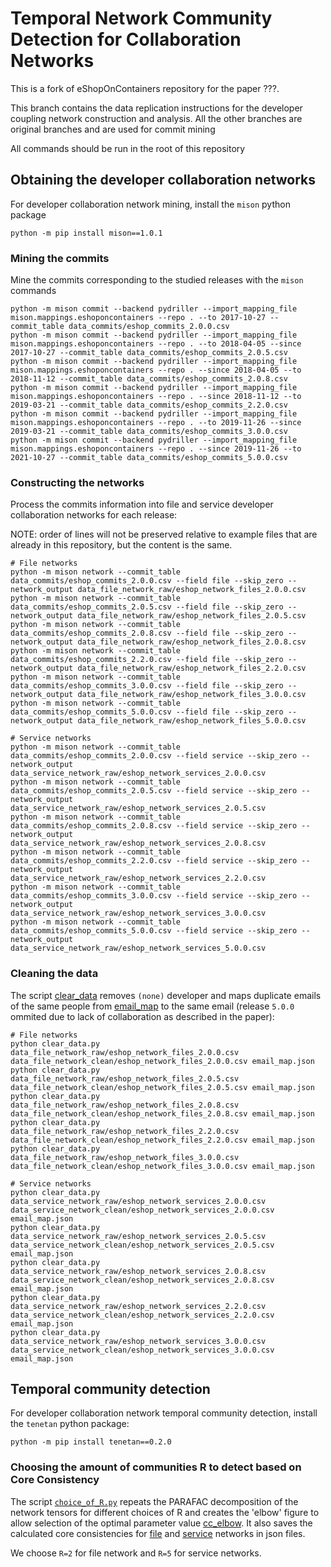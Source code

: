 # Temporal Network Community Detection for Collaboration Networks

This is a fork of eShopOnContainers repository for the paper ???.

This branch contains the data replication instructions for the developer coupling network construction and analysis.
All the other branches are original branches and are used for commit mining

All commands should be run in the root of this repository

## Obtaining the developer collaboration networks

For developer collaboration network mining, install the `mison` python package

```shell
python -m pip install mison==1.0.1
```

### Mining the commits

Mine the commits corresponding to the studied releases with the `mison` commands

```shell
python -m mison commit --backend pydriller --import_mapping_file mison.mappings.eshoponcontainers --repo . --to 2017-10-27 --commit_table data_commits/eshop_commits_2.0.0.csv
python -m mison commit --backend pydriller --import_mapping_file mison.mappings.eshoponcontainers --repo . --to 2018-04-05 --since 2017-10-27 --commit_table data_commits/eshop_commits_2.0.5.csv
python -m mison commit --backend pydriller --import_mapping_file mison.mappings.eshoponcontainers --repo . --since 2018-04-05 --to 2018-11-12 --commit_table data_commits/eshop_commits_2.0.8.csv
python -m mison commit --backend pydriller --import_mapping_file mison.mappings.eshoponcontainers --repo . --since 2018-11-12 --to 2019-03-21 --commit_table data_commits/eshop_commits_2.2.0.csv
python -m mison commit --backend pydriller --import_mapping_file mison.mappings.eshoponcontainers --repo . --to 2019-11-26 --since 2019-03-21 --commit_table data_commits/eshop_commits_3.0.0.csv
python -m mison commit --backend pydriller --import_mapping_file mison.mappings.eshoponcontainers --repo . --since 2019-11-26 --to 2021-10-27 --commit_table data_commits/eshop_commits_5.0.0.csv
```

### Constructing the networks

Process the commits information into file and service developer collaboration networks for each release:

NOTE: order of lines will not be preserved relative to example files that are already in this repository, but the content is the same.

```shell
# File networks
python -m mison network --commit_table data_commits/eshop_commits_2.0.0.csv --field file --skip_zero --network_output data_file_network_raw/eshop_network_files_2.0.0.csv
python -m mison network --commit_table data_commits/eshop_commits_2.0.5.csv --field file --skip_zero --network_output data_file_network_raw/eshop_network_files_2.0.5.csv
python -m mison network --commit_table data_commits/eshop_commits_2.0.8.csv --field file --skip_zero --network_output data_file_network_raw/eshop_network_files_2.0.8.csv
python -m mison network --commit_table data_commits/eshop_commits_2.2.0.csv --field file --skip_zero --network_output data_file_network_raw/eshop_network_files_2.2.0.csv
python -m mison network --commit_table data_commits/eshop_commits_3.0.0.csv --field file --skip_zero --network_output data_file_network_raw/eshop_network_files_3.0.0.csv
python -m mison network --commit_table data_commits/eshop_commits_5.0.0.csv --field file --skip_zero --network_output data_file_network_raw/eshop_network_files_5.0.0.csv

# Service networks
python -m mison network --commit_table data_commits/eshop_commits_2.0.0.csv --field service --skip_zero --network_output data_service_network_raw/eshop_network_services_2.0.0.csv
python -m mison network --commit_table data_commits/eshop_commits_2.0.5.csv --field service --skip_zero --network_output data_service_network_raw/eshop_network_services_2.0.5.csv
python -m mison network --commit_table data_commits/eshop_commits_2.0.8.csv --field service --skip_zero --network_output data_service_network_raw/eshop_network_services_2.0.8.csv
python -m mison network --commit_table data_commits/eshop_commits_2.2.0.csv --field service --skip_zero --network_output data_service_network_raw/eshop_network_services_2.2.0.csv
python -m mison network --commit_table data_commits/eshop_commits_3.0.0.csv --field service --skip_zero --network_output data_service_network_raw/eshop_network_services_3.0.0.csv
python -m mison network --commit_table data_commits/eshop_commits_5.0.0.csv --field service --skip_zero --network_output data_service_network_raw/eshop_network_services_5.0.0.csv
```

### Cleaning the data

The script [clear_data](clear_data.py) removes `(none)` developer and maps duplicate emails of the same people
from [email_map](email_map.json) to the same email (release `5.0.0` ommited due to lack of collaboration as described in the paper):

```shell
# File networks
python clear_data.py data_file_network_raw/eshop_network_files_2.0.0.csv data_file_network_clean/eshop_network_files_2.0.0.csv email_map.json
python clear_data.py data_file_network_raw/eshop_network_files_2.0.5.csv data_file_network_clean/eshop_network_files_2.0.5.csv email_map.json
python clear_data.py data_file_network_raw/eshop_network_files_2.0.8.csv data_file_network_clean/eshop_network_files_2.0.8.csv email_map.json
python clear_data.py data_file_network_raw/eshop_network_files_2.2.0.csv data_file_network_clean/eshop_network_files_2.2.0.csv email_map.json
python clear_data.py data_file_network_raw/eshop_network_files_3.0.0.csv data_file_network_clean/eshop_network_files_3.0.0.csv email_map.json

# Service networks
python clear_data.py data_service_network_raw/eshop_network_services_2.0.0.csv data_service_network_clean/eshop_network_services_2.0.0.csv email_map.json
python clear_data.py data_service_network_raw/eshop_network_services_2.0.5.csv data_service_network_clean/eshop_network_services_2.0.5.csv email_map.json
python clear_data.py data_service_network_raw/eshop_network_services_2.0.8.csv data_service_network_clean/eshop_network_services_2.0.8.csv email_map.json
python clear_data.py data_service_network_raw/eshop_network_services_2.2.0.csv data_service_network_clean/eshop_network_services_2.2.0.csv email_map.json
python clear_data.py data_service_network_raw/eshop_network_services_3.0.0.csv data_service_network_clean/eshop_network_services_3.0.0.csv email_map.json
```

## Temporal community detection

For developer collaboration network temporal community detection, install the `tenetan` python package:

```shell
python -m pip install tenetan==0.2.0
```

### Choosing the amount of communities R to detect based on Core Consistency

The script [`choice_of_R.py`](choice_of_R.py) repeats the PARAFAC decomposition of the network tensors for different choices of R 
 and creates the 'elbow' figure to allow selection of the optimal parameter value [cc_elbow](cc_elbow.png).
It also saves the calculated core consistencies for [file](core_consistency_file_network_ncomm_max_6.json)
and [service](core_consistency_service_network_ncomm_max_6.json) networks in json files.

We choose `R=2` for file network and `R=5` for service networks.
